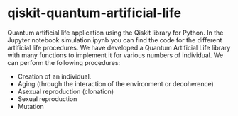 # qiskit-quantum-artificial-life
Quantum artificial life application using the Qiskit library for Python. In the Jupyter notebook simulation.ipynb you can find 
the code for the different artificial life procedures. We have developed a Quantum Artificial Life library with many functions to 
implement it for various numbers of individual. We can perform the following procedures:
- Creation of an individual.
- Aging (through the interaction of the environment or decoherence)
- Asexual reproduction (clonation)
- Sexual reproduction 
- Mutation
